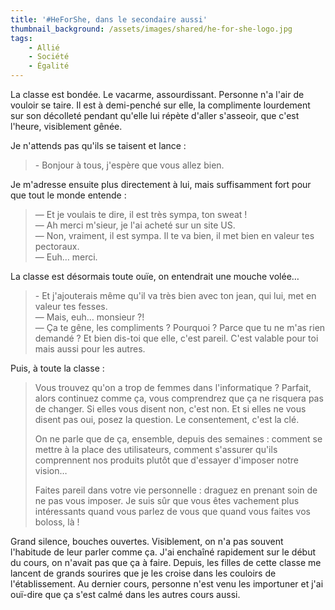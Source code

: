 ```yaml
---
title: '#HeForShe, dans le secondaire aussi'
thumbnail_background: /assets/images/shared/he-for-she-logo.jpg
tags:
    - Allié
    - Société
    - Égalité
---
```


La classe est bondée. Le vacarme, assourdissant. Personne n'a l'air de vouloir
se taire. Il est à demi-penché sur elle, la complimente lourdement sur son
décolleté pendant qu'elle lui répète d'aller s'asseoir, que c'est l'heure,
visiblement gênée.

<!-- more -->

Je n'attends pas qu'ils se taisent et lance :

> &#45; Bonjour à tous, j'espère que vous allez bien.

Je m'adresse ensuite plus directement à lui, mais suffisamment fort pour que
tout le monde entende :

> — Et je voulais te dire, il est très sympa, ton sweat !  
> — Ah merci m'sieur, je l'ai acheté sur un site US.  
> — Non, vraiment, il est sympa. Il te va bien, il met bien en valeur tes
> pectoraux.  
> — Euh… merci.

La classe est désormais toute ouïe, on entendrait une mouche volée…

> &#45; Et j'ajouterais même qu'il va très bien avec ton jean, qui lui, met en
> valeur tes fesses.  
> — Mais, euh… monsieur ?!  
> — Ça te gêne, les compliments ? Pourquoi ? Parce que tu ne m'as rien demandé ?
> Et bien dis-toi que elle, c'est pareil. C'est valable pour toi mais aussi pour
> les autres.

Puis, à toute la classe :

> Vous trouvez qu'on a trop de femmes dans l'informatique ? Parfait, alors
> continuez comme ça, vous comprendrez que ça ne risquera pas de changer. Si
> elles vous disent non, c'est non. Et si elles ne vous disent pas oui, posez la
> question. Le consentement, c'est la clé.
>
> On ne parle que de ça, ensemble, depuis des semaines : comment se mettre à la
> place des utilisateurs, comment s'assurer qu'ils comprennent nos produits
> plutôt que d'essayer d'imposer notre vision…
>
> Faites pareil dans votre vie personnelle : draguez en prenant soin de ne pas
> vous imposer. Je suis sûr que vous êtes vachement plus intéressants quand vous
> parlez de vous que quand vous faites vos boloss, là !

Grand silence, bouches ouvertes. Visiblement, on n'a pas souvent l'habitude de
leur parler comme ça. J'ai enchaîné rapidement sur le début du cours, on n'avait
pas que ça à faire. Depuis, les filles de cette classe me lancent de grands
sourires que je les croise dans les couloirs de l'établissement. Au dernier
cours, personne n'est venu les importuner et j'ai ouï-dire que ça s'est calmé
dans les autres cours aussi.
